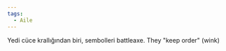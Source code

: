 ```yaml
---
tags:
  - Aile
---  
```

  
Yedi cüce krallığından biri, sembolleri battleaxe. They "keep order" (wink)